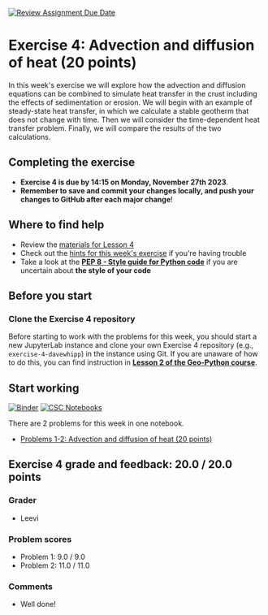 [![Review Assignment Due Date](https://classroom.github.com/assets/deadline-readme-button-24ddc0f5d75046c5622901739e7c5dd533143b0c8e959d652212380cedb1ea36.svg)](https://classroom.github.com/a/vSk_Smgy)
# Exercise 4: Advection and diffusion of heat (20 points)

In this week's exercise we will explore how the advection and diffusion equations can be combined to simulate heat transfer in the crust including the effects of sedimentation or erosion. We will begin with an example of steady-state heat transfer, in which we calculate a stable geotherm that does not change with time. Then we will consider the time-dependent heat transfer problem. Finally, we will compare the results of the two calculations.

## Completing the exercise

- **Exercise 4 is due by 14:15 on Monday, November 27th 2023**.
- **Remember to save and commit your changes locally, and push your changes to GitHub after each major change**!

## Where to find help

- Review the [materials for Lesson 4](https://introqg-site.readthedocs.io/en/latest/lessons/L4/overview.html)
- Check out the [hints for this week's exercise](https://introqg-site.readthedocs.io/en/latest/lessons/L4/exercise-4.html#general-hints-for-exercise-4) if you're having trouble
- Take a look at the **[PEP 8 - Style guide for Python code](https://www.python.org/dev/peps/pep-0008/)** if you are uncertain about **the style of your code**

## Before you start

### Clone the Exercise 4 repository

Before starting to work with the problems for this week, you should start a new JupyterLab instance and clone your own Exercise 4 repository (e.g., `exercise-4-davewhipp`) in the instance using Git. If you are unaware of how to do this, you can find instruction in [**Lesson 2 of the Geo-Python course**](https://geo-python-site.readthedocs.io/en/latest/lessons/L2/git-basics.html#clone-a-repository-from-github).

## Start working

[![Binder](https://mybinder.org/badge.svg)](https://mybinder.org/v2/gh/introqg/notebooks/master?urlpath=lab)
[![CSC Notebooks](https://img.shields.io/badge/launch-CSC%20notebook-blue.svg)](https://notebooks.csc.fi/)

There are 2 problems for this week in one notebook.

- [Problems 1-2: Advection and diffusion of heat (20 points)](Exercise-4-problems-1-2.ipynb)
## Exercise 4 grade and feedback: 20.0 / 20.0 points
### Grader
- Leevi
### Problem scores
- Problem 1: 9.0 / 9.0 
- Problem 2: 11.0 / 11.0 
### Comments
- Well done!
